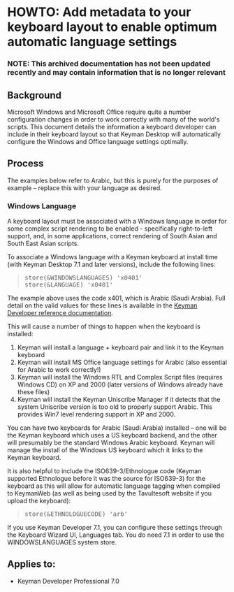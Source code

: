 # HOWTO: Add metadata to your keyboard layout to enable optimum automatic language settings

### **NOTE**: This archived documentation has not been updated recently and may contain information that is no longer relevant


<h2>Background</h2>

<p>Microsoft Windows and Microsoft Office require quite a number configuration changes in order to work correctly with many of the world's scripts.  This document details the information a keyboard developer can include in their keyboard layout so that Keyman Desktop will automatically configure the Windows and Office language settings optimally.</p> 

<h2>Process</h2>

<p>The examples below refer to Arabic, but this is purely for the purposes of example &ndash; replace this with your language as desired.</p>

<h3>Windows Language</h3>

<p>A keyboard layout must be associated with a Windows language in order for some complex script rendering to be enabled - specifically right-to-left support, and, in some applications, correct rendering of South Asian and South East Asian scripts.</p>

<p>To associate a Windows language with a Keyman keyboard at install time (with Keyman Desktop 7.1 and later versions), include the following lines:</p>

<blockquote><pre>
store(&amp;WINDOWSLANGUAGES) 'x0401'
store(&amp;LANGUAGE) 'x0401'
</pre></blockquote>

<p>The example above uses the code x401, which is Arabic (Saudi Arabia).  Full detail on the valid values for these lines is available in the <a href='http://www.tavultesoft.com/keymandev/documentation/70/reference__keywordsbyname.html'>Keyman Developer reference documentation</a>.</p>

<p>This will cause a number of things to happen when the keyboard is installed:</p>

<ol><li>Keyman will install a language + keyboard pair and link it to the Keyman keyboard</li>
<li>Keyman will install MS Office language settings for Arabic (also essential for Arabic to work correctly!)</li>
<li>Keyman will install the Windows RTL and Complex Script files (requires Windows CD) on XP and 2000 (later versions of Windows already have these files)</li>
<li>Keyman will install the Keyman Uniscribe Manager if it detects that the system Uniscribe version is too old to properly support Arabic.  This provides Win7 level rendering support in XP and 2000.</li>
</ol>

<p>You can have two keyboards for Arabic (Saudi Arabia) installed – one will be the Keyman keyboard which uses a US keyboard backend, and the other will presumably be the standard Windows Arabic keyboard.  Keyman will manage the install of the Windows US keyboard which it links to the Keyman keyboard.</p>

<p>It is also helpful to include the ISO639-3/Ethnologue code (Keyman supported Ethnologue before it was the source for ISO639-3) for the keyboard as this will allow for automatic language tagging when compiled to KeymanWeb (as well as being used by the Tavultesoft website if you upload the keyboard):</p>

<blockquote><pre>
store(&amp;ETHNOLOGUECODE) 'arb'
</pre></blockquote>

<p>If you use Keyman Developer 7.1, you can configure these settings through the Keyboard Wizard UI, Languages tab.  You do need 7.1 in order to use the WINDOWSLANGUAGES system store.</p>


## Applies to:
 * Keyman Developer Professional 7.0
